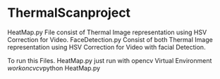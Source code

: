 # ThermalScanproject

HeatMap.py File consist of Thermal Image representation using HSV Correction for Video.
FaceDetection.py Consist of both Thermal Image representation using HSV Correction for Video with facial Detection.

To run this Files. 
HeatMap.py just run with opencv Virtual Environment
$workon cv
cv$python HeatMap.py

